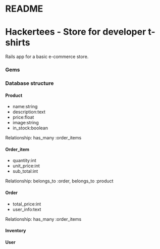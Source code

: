 # README

# Hackertees - Store for developer t-shirts

Rails app for a basic e-commerce store.

### Gems



### Database structure

#### Product
* name:string
* description:text
* price:float
* image:string
* in_stock:boolean

Relationship: has_many :order_items

#### Order_item
* quantity:int
* unit_price:int
* sub_total:int

Relationship: belongs_to :order, belongs_to :product


#### Order
* total_price:int
* user_info:text

Relationship: has_many :order_items

#### Inventory

#### User

